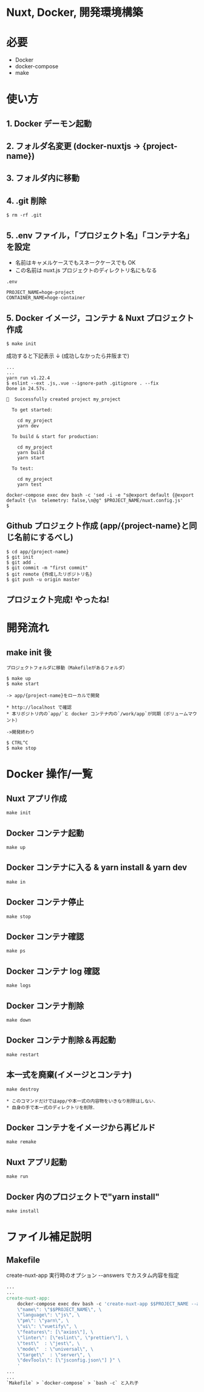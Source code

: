 # Nuxt, Docker, 開発環境構築

# 必要

- Docker
- docker-compose
- make

# 使い方

## 1. Docker デーモン起動

## 2. フォルダ名変更 (docker-nuxtjs -> {project-name})

## 3. フォルダ内に移動

## 4. .git 削除

```shell script
$ rm -rf .git
```

## 5. .env ファイル，「プロジェクト名」「コンテナ名」を設定

- 名前はキャメルケースでもスネークケースでも OK
- この名前は nuxt.js プロジェクトのディレクトリ名にもなる

```shell script
.env

PROJECT_NAME=hoge-project
CONTAINER_NAME=hoge-container
```

## 5. Docker イメージ，コンテナ & Nuxt プロジェクト作成

```shell script
$ make init
```

成功すると下記表示 ↓ (成功しなかったら井阪まで)

```shell script
...
...
yarn run v1.22.4
$ eslint --ext .js,.vue --ignore-path .gitignore . --fix
Done in 24.57s.

🎉  Successfully created project my_project

  To get started:

	cd my_project
	yarn dev

  To build & start for production:

	cd my_project
	yarn build
	yarn start

  To test:

	cd my_project
	yarn test

docker-compose exec dev bash -c 'sed -i -e "s@export default {@export default {\n  telemetry: false,\n@g" $PROJECT_NAME/nuxt.config.js'
$
```

## Github プロジェクト作成 (app/{project-name}と同じ名前にするべし)

```
$ cd app/{project-name}
$ git init
$ git add .
$ git commit -m "first commit"
$ git remote {作成したリポジトリ名}
$ git push -u origin master
```

## プロジェクト完成! やったね!

# 開発流れ

## make init 後

```shell script
プロジェクトフォルダに移動（Makefileがあるフォルダ）

$ make up
$ make start

-> app/{project-name}をローカルで開発

* http://localhost で確認
* 本リポジトリ内の`app/`と docker コンテナ内の`/work/app`が同期（ボリュームマウント）

->開発終わり

$ CTRL^C
$ make stop
```

# Docker 操作/一覧

## Nuxt アプリ作成

```shell script
make init
```

## Docker コンテナ起動

```shell script
make up
```

## Docker コンテナに入る & yarn install & yarn dev

```shell script
make in
```

## Docker コンテナ停止

```shell script
make stop
```

## Docker コンテナ確認

```shell script
make ps
```

## Docker コンテナ log 確認

```shell script
make logs
```

## Docker コンテナ削除

```shell script
make down
```

## Docker コンテナ削除＆再起動

```shell script
make restart
```

## 本一式を廃棄(イメージとコンテナ)

```shell script
make destroy

* このコマンドだけではapp/や本一式の内容物をいきなり削除はしない．
* 自身の手で本一式のディレクトリを削除．
```

## Docker コンテナをイメージから再ビルド

```shell script
make remake
```

## Nuxt アプリ起動

```shell script
make run
```

## Docker 内のプロジェクトで"yarn install"

```shell script
make install
```

# ファイル補足説明

## Makefile

create-nuxt-app 実行時のオプション --answers でカスタム内容を指定

```makefile
...
...
create-nuxt-app:
	docker-compose exec dev bash -c 'create-nuxt-app $$PROJECT_NAME --answers "{ \
	\"name\": \"$$PROJECT_NAME\", \
	\"language\": \"js\", \
	\"pm\": \"yarn\", \
	\"ui\": \"vuetify\", \
	\"features\": [\"axios\"], \
	\"linter\": [\"eslint\", \"prettier\"], \
	\"test\"  : \"jest\", \
	\"mode\"  : \"universal\", \
	\"target\"  : \"server\", \
	\"devTools\": [\"jsconfig.json\"] }" \
	'
...
...
`Makefile` > `docker-compose` > `bash -c` と入れ子
```
